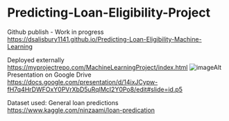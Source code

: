 # Predicting-Loan-Eligibility-Project

Github publish - Work in progress https://dsalisbury1141.github.io/Predicting-Loan-Eligibility-Machine-Learning

<a>Deployed externally https://myprojectrepo.com/MachineLearningProject/index.html</a>
![imageAlt](https://image.freepik.com/free-photo/buying-new-house-concept_35034-364.jpg)
Presentation on Google Drive https://docs.google.com/presentation/d/14ixJCypw-fH7q4HrDWFOxY0PVrXbD5uRqIMcI2Y0Po8/edit#slide=id.p5

Dataset used:  General loan predictions
https://www.kaggle.com/ninzaami/loan-predication
<p>    </p>



